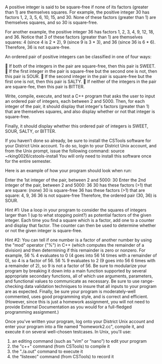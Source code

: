 A positive integer is said to be square-free if none of its factors (greater than 1) are themselves squares.
For example, the positive integer 30 has factors 1, 2, 3, 5, 6, 10, 15, and 30. None of these factors
(greater than 1) are themselves squares, and so 30 is square-free.

For another example, the positive integer 36 has factors 1, 2, 3, 4, 9, 12, 18, and 36. Notice that 3 of
these factors (greater than 1) are themselves squares: 4 (since 4 is 2 * 2), 9 (since 9 is 3 * 3), and 36
(since 36 is 6 * 6). Therefore, 36 is not square-free.

An ordered pair of positive integers can be classified in one of four ways:

 If both of the integers in the pair are square-free, then this pair is SWEET.
 If the first integer in the pair is square-free but the second one is not, then this pair is SOUR.
 If the second integer in the pair is square-free but the first one is not, then this pair is SALTY.
 If neither of the integers in the pair are square-fee, then this pair is BITTER.

Write, compile, execute, and test a C++ program that asks the user to input an ordered pair of integers,
each between 2 and 5000. Then, for each integer of the pair, it should display that integer's factors
(greater than 1) that are themselves squares, and also display whether or not that integer is square-free.

Finally, it should display whether this ordered pair of integers is SWEET, SOUR, SALTY, or BITTER.

If you haven’t done so already, be sure to install the CSTools software for your
District Unix account. To do so, login to your District Unix account, and from the
Unix prompt, issue the following command:
source ~rking0026/cstools-install
You will only need to install this software once for the entire semester.

Here is an example of how your program should look when run:

Enter the 1st integer of the pair, between 2 and 5000: 30
Enter the 2nd integer of the pair, between 2 and 5000: 36
30 has these factors (>1) that are square: (none)
30 is square-free
36 has these factors (>1) that are square: 4, 9, 36
36 is not square-free
Therefore, the ordered pair (30, 36) is SOUR.

Hint #1: Use a loop in your program to consider the squares of integers larger than 1 (up to what
stopping point?) as potential factors of the given integer. Each time you find a square which is a factor,
add one to a counter and display that factor. The counter can then be used to determine whether or
not the given integer is square-free.

Hint #2: You can tell if one number is a factor of another number by using the "mod" operator ("%") in
C++ (which computes the remainder of a division) and then determining if this remainder is zero or nonzero.
For example, 56 % 4 evaluates to 0 (4 goes into 56 14 times with a remainder of 0), so 4 is a factor
of 56. 56 % 9 evaluates to 2 (9 goes into 56 6 times with a remainder of 2), so 9 is not a factor of 56.
Be sure to modularize your program by breaking it down into a main function supported by several
appropriate secondary functions, all of which use arguments, parameters, and functional values to
communicate as necessary. Be sure to use range-checking data validation techniques to insure that all
inputs to your program are as expected. Finally, be sure your program is moderately-well commented,
uses good programming style, and is correct and efficient. (However, since this is just a homework
assignment, you will not need to provide External Documentation as you would for a full-fledged
programming assignment.)

Once you've written your program, log onto your District Unix account and enter your program into a
file named "homework2.cc", compile it, and execute it on several well-chosen testcases. In Unix, you'll
use:
1. an editing command (such as “vim” or “nano”) to edit your program
2. the "c++" command (from CSTools) to compile it
3. the "./a.out" command to execute it
4. the “listexec” command (from CSTools) to record it
